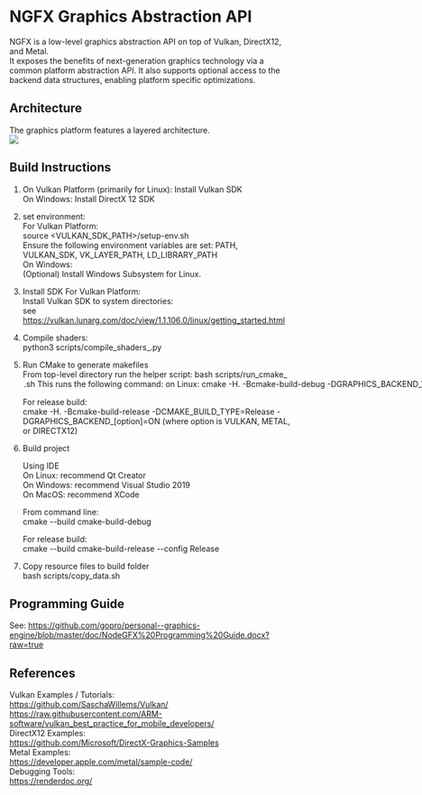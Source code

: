 # NGFX Graphics Abstraction API
NGFX is a low-level graphics abstraction API on top of Vulkan, DirectX12, and Metal.  
It exposes the benefits of next-generation graphics technology via a common
platform abstraction API.  It also supports optional access to the backend data structures,
enabling platform specific optimizations.

## Architecture

The graphics platform features a layered architecture.  
<img src="doc/NodeGFX-High Level Architecture.svg">

## Build Instructions

1) On Vulkan Platform (primarily for Linux): Install Vulkan SDK  
   On Windows: Install DirectX 12 SDK  
   
2) set environment:  
	For Vulkan Platform:  
		source <VULKAN_SDK_PATH>/setup-env.sh  
		Ensure the following environment variables are set: PATH, VULKAN_SDK, VK_LAYER_PATH, LD_LIBRARY_PATH  
	On Windows:  
		(Optional) Install Windows Subsystem for Linux.  

3) Install SDK
	For Vulkan Platform:  
		Install Vulkan SDK to system directories:  
		see https://vulkan.lunarg.com/doc/view/1.1.106.0/linux/getting_started.html  
		
4) Compile shaders:  
	python3 scripts/compile_shaders_<backend>.py
	 
5) Run CMake to generate makefiles  
	From top-level directory run the helper script: bash scripts/run_cmake_<option>.sh  
	This runs the following command:  
		on Linux: cmake -H. -Bcmake-build-debug -DGRAPHICS_BACKEND_VULKAN=ON  
		on Windows: cmake.exe -H. -Bcmake-build-debug -G "Visual Studio 16 2019" -A x64 -DGRAPHICS_BACKEND_DIRECTX12=ON (or -DGRAPHICS_BACKEND_VULKAN=ON)  
		on MacOS: cmake -H. -Bcmake-build-debug -G Xcode -DGRAPHICS_BACKEND_METAL=ON (or -DGRAPHICS_BACKEND_VULKAN=ON)  
	
	For release build:  
	cmake -H. -Bcmake-build-release -DCMAKE_BUILD_TYPE=Release -DGRAPHICS_BACKEND_[option]=ON (where option is VULKAN, METAL, or DIRECTX12)
	
6)  Build project

	Using IDE  
	On Linux: recommend Qt Creator  
	On Windows: recommend Visual Studio 2019  
	On MacOS: recommend XCode  
	
	From command line:  
	cmake --build cmake-build-debug  
	
	For release build:  
	cmake --build cmake-build-release --config Release  
	
7) Copy resource files to build folder  
	bash scripts/copy_data.sh  

## Programming Guide
See: https://github.com/gopro/personal--graphics-engine/blob/master/doc/NodeGFX%20Programming%20Guide.docx?raw=true


## References  

Vulkan Examples / Tutorials:   
	https://github.com/SaschaWillems/Vulkan/  
	https://raw.githubusercontent.com/ARM-software/vulkan_best_practice_for_mobile_developers/  
DirectX12 Examples:  
	https://github.com/Microsoft/DirectX-Graphics-Samples  
Metal Examples:  
	https://developer.apple.com/metal/sample-code/  
Debugging Tools:  
	https://renderdoc.org/  

